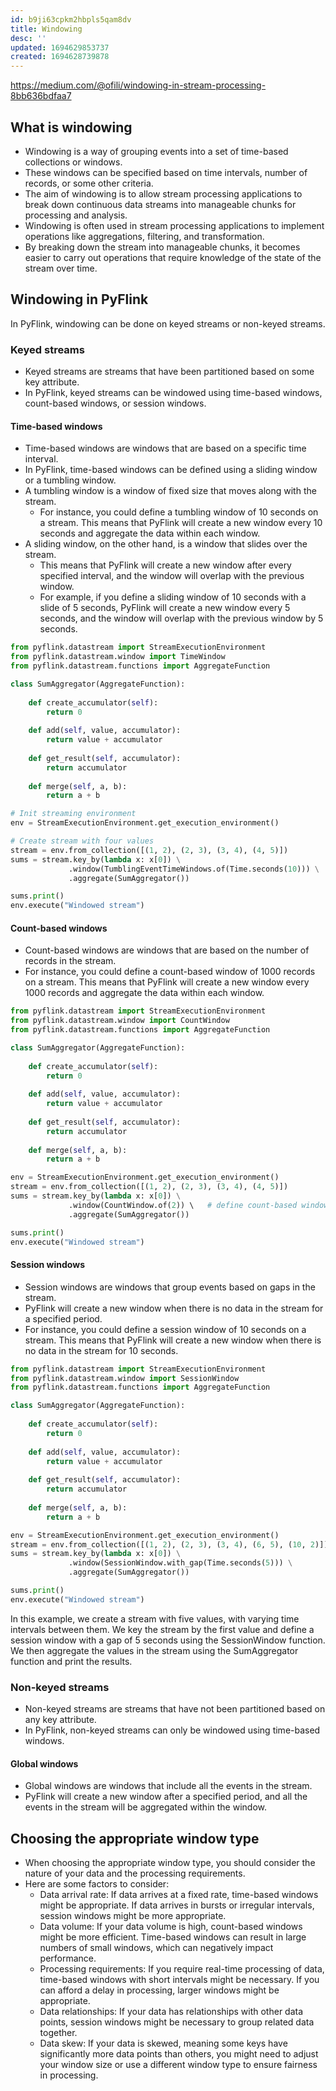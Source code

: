 ```yaml
---
id: b9ji63cpkm2hbpls5qam8dv
title: Windowing
desc: ''
updated: 1694629853737
created: 1694628739878
---
```


https://medium.com/@ofili/windowing-in-stream-processing-8bb636bdfaa7

## What is windowing

- Windowing is a way of grouping events into a set of time-based collections or windows.
- These windows can be specified based on time intervals, number of records, or some other criteria.
- The aim of windowing is to allow stream processing applications to break down continuous data streams into manageable chunks for processing and analysis.
- Windowing is often used in stream processing applications to implement operations like aggregations, filtering, and transformation.
- By breaking down the stream into manageable chunks, it becomes easier to carry out operations that require knowledge of the state of the stream over time.

## Windowing in PyFlink

In PyFlink, windowing can be done on keyed streams or non-keyed streams.

### Keyed streams

- Keyed streams are streams that have been partitioned based on some key attribute.
- In PyFlink, keyed streams can be windowed using time-based windows, count-based windows, or session windows.

#### Time-based windows

- Time-based windows are windows that are based on a specific time interval. 
- In PyFlink, time-based windows can be defined using a sliding window or a tumbling window.
- A tumbling window is a window of fixed size that moves along with the stream. 
  - For instance, you could define a tumbling window of 10 seconds on a stream. This means that PyFlink will create a new window every 10 seconds and aggregate the data within each window.
- A sliding window, on the other hand, is a window that slides over the stream. 
  - This means that PyFlink will create a new window after every specified interval, and the window will overlap with the previous window. 
  - For example, if you define a sliding window of 10 seconds with a slide of 5 seconds, PyFlink will create a new window every 5 seconds, and the window will overlap with the previous window by 5 seconds.

```py
from pyflink.datastream import StreamExecutionEnvironment
from pyflink.datastream.window import TimeWindow
from pyflink.datastream.functions import AggregateFunction

class SumAggregator(AggregateFunction):
    
    def create_accumulator(self):
        return 0
    
    def add(self, value, accumulator):
        return value + accumulator
    
    def get_result(self, accumulator):
        return accumulator
    
    def merge(self, a, b):
        return a + b

# Init streaming environment
env = StreamExecutionEnvironment.get_execution_environment()

# Create stream with four values
stream = env.from_collection([(1, 2), (2, 3), (3, 4), (4, 5)])
sums = stream.key_by(lambda x: x[0]) \
             .window(TumblingEventTimeWindows.of(Time.seconds(10))) \
             .aggregate(SumAggregator())

sums.print()
env.execute("Windowed stream")

```

#### Count-based windows

- Count-based windows are windows that are based on the number of records in the stream.
- For instance, you could define a count-based window of 1000 records on a stream. This means that PyFlink will create a new window every 1000 records and aggregate the data within each window.

``` py
from pyflink.datastream import StreamExecutionEnvironment
from pyflink.datastream.window import CountWindow
from pyflink.datastream.functions import AggregateFunction

class SumAggregator(AggregateFunction):
    
    def create_accumulator(self):
        return 0
    
    def add(self, value, accumulator):
        return value + accumulator
    
    def get_result(self, accumulator):
        return accumulator
    
    def merge(self, a, b):
        return a + b

env = StreamExecutionEnvironment.get_execution_environment()
stream = env.from_collection([(1, 2), (2, 3), (3, 4), (4, 5)])
sums = stream.key_by(lambda x: x[0]) \
             .window(CountWindow.of(2)) \   # define count-based window of size 2 
             .aggregate(SumAggregator())

sums.print()
env.execute("Windowed stream")
```

#### Session windows

- Session windows are windows that group events based on gaps in the stream. 
- PyFlink will create a new window when there is no data in the stream for a specified period.
- For instance, you could define a session window of 10 seconds on a stream. This means that PyFlink will create a new window when there is no data in the stream for 10 seconds.

``` py
from pyflink.datastream import StreamExecutionEnvironment
from pyflink.datastream.window import SessionWindow
from pyflink.datastream.functions import AggregateFunction

class SumAggregator(AggregateFunction):
    
    def create_accumulator(self):
        return 0
    
    def add(self, value, accumulator):
        return value + accumulator
    
    def get_result(self, accumulator):
        return accumulator
    
    def merge(self, a, b):
        return a + b

env = StreamExecutionEnvironment.get_execution_environment()
stream = env.from_collection([(1, 2), (2, 3), (3, 4), (6, 5), (10, 2)])
sums = stream.key_by(lambda x: x[0]) \
             .window(SessionWindow.with_gap(Time.seconds(5))) \
             .aggregate(SumAggregator())

sums.print()
env.execute("Windowed stream")
```

In this example, we create a stream with five values, with varying time intervals between them. We key the stream by the first value and define a session window with a gap of 5 seconds using the SessionWindow function. We then aggregate the values in the stream using the SumAggregator function and print the results.

### Non-keyed streams

- Non-keyed streams are streams that have not been partitioned based on any key attribute.
- In PyFlink, non-keyed streams can only be windowed using time-based windows.

#### Global windows

- Global windows are windows that include all the events in the stream.
- PyFlink will create a new window after a specified period, and all the events in the stream will be aggregated within the window.

## Choosing the appropriate window type

- When choosing the appropriate window type, you should consider the nature of your data and the processing requirements.
- Here are some factors to consider:
  - Data arrival rate: If data arrives at a fixed rate, time-based windows might be appropriate. If data arrives in bursts or irregular intervals, session windows might be more appropriate.
  - Data volume: If your data volume is high, count-based windows might be more efficient. Time-based windows can result in large numbers of small windows, which can negatively impact performance.
  - Processing requirements: If you require real-time processing of data, time-based windows with short intervals might be necessary. If you can afford a delay in processing, larger windows might be appropriate.
  - Data relationships: If your data has relationships with other data points, session windows might be necessary to group related data together.
  - Data skew: If your data is skewed, meaning some keys have significantly more data points than others, you might need to adjust your window size or use a different window type to ensure fairness in processing.
